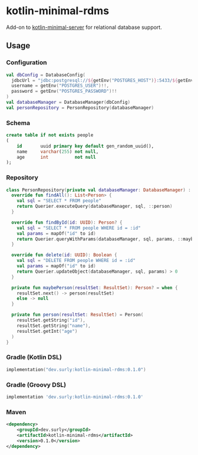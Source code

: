 # kotlin-minimal-rdms

Add-on to [kotlin-minimal-server](https://github.com/thesurlydev/kotlin-minimal-server) for relational database support.

## Usage

### Configuration
```kotlin
val dbConfig = DatabaseConfig(
  jdbcUrl = "jdbc:postgresql://${getEnv("POSTGRES_HOST")}:5433/${getEnv("POSTGRES_DB")}",
  username = getEnv("POSTGRES_USER")!!,
  password = getEnv("POSTGRES_PASSWORD")!!
)
val databaseManager = DatabaseManager(dbConfig)
val personRepository = PersonRepository(databaseManager)
```

### Schema

```sql
create table if not exists people
(
    id       uuid primary key default gen_random_uuid(),
    name     varchar(255) not null,
    age      int          not null
);
```

### Repository
```kotlin
class PersonRepository(private val databaseManager: DatabaseManager) : Repository<UUID, Person> {
  override fun findAll(): List<Person> {
    val sql = "SELECT * FROM people"
    return Querier.executeQuery(databaseManager, sql, ::person)
  }

  override fun findById(id: UUID): Person? {
    val sql = "SELECT * FROM people WHERE id = :id"
    val params = mapOf("id" to id)
    return Querier.queryWithParams(databaseManager, sql, params, ::maybePerson)
  }

  override fun delete(id: UUID): Boolean {
    val sql = "DELETE FROM people WHERE id = :id"
    val params = mapOf("id" to id)
    return Querier.updateObject(databaseManager, sql, params) > 0
  }

  private fun maybePerson(resultSet: ResultSet): Person? = when {
    resultSet.next() -> person(resultSet)
    else -> null
  }

  private fun person(resultSet: ResultSet) = Person(
    resultSet.getString("id"),
    resultSet.getString("name"),
    resultSet.getInt("age")
  )
}
```

### Gradle (Kotlin DSL)

```kotlin
implementation("dev.surly:kotlin-minimal-rdms:0.1.0")
```

### Gradle (Groovy DSL)

```groovy
implementation 'dev.surly:kotlin-minimal-rdms:0.1.0'
```

### Maven

```xml
<dependency>
    <groupId>dev.surly</groupId>
    <artifactId>kotlin-minimal-rdms</artifactId>
    <version>0.1.0</version>
</dependency>
```

